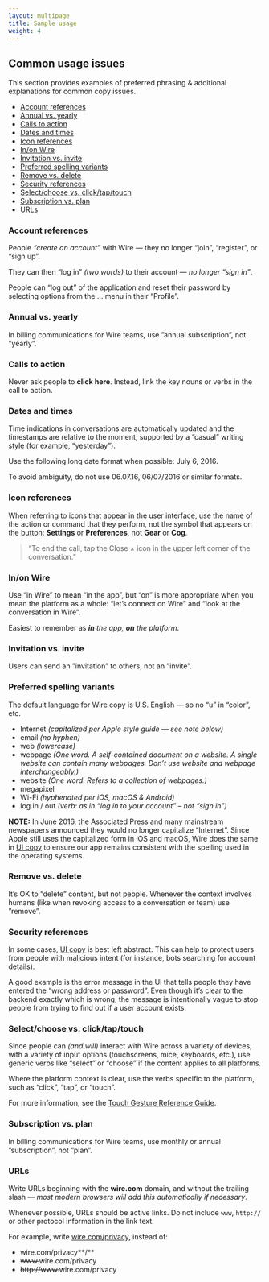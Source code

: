 ```yaml
---
layout: multipage
title: Sample usage
weight: 4
---
```


## Common usage issues

This section provides examples of preferred phrasing & additional explanations for common copy issues.

<!-- MarkdownTOC autolink="true" bracket="round" depth="3" -->

* [Account references](#account-references)
* [Annual vs. yearly](#annual-vs-yearly)
* [Calls to action](#calls-to-action)
* [Dates and times](#dates-and-times)
* [Icon references](#icon-references)
* [In/on Wire](#inon-wire)
* [Invitation vs. invite](#invitation-vs-invite)
* [Preferred spelling variants](#preferred-spelling-variants)
* [Remove vs. delete](#remove-vs-delete)
* [Security references](#security-references)
* [Select/choose vs. click/tap/touch](#selectchoose-vs-clicktaptouch)
* [Subscription vs. plan](#subscription-vs-plan)
* [URLs](#urls)

<!-- /MarkdownTOC -->

### Account references

People _“create an account”_ with Wire — they no longer “join”, “register”, or “sign up”.

They can then “log in” _(two words)_ to their account — _no longer “sign in”_.

People can “log out” of the application and reset their password by selecting options from the … menu in their “Profile”.

### Annual vs. yearly

In billing communications for Wire teams, use ”annual subscription”, not ”yearly”.

### Calls to action

Never ask people to **click here**. Instead, link the key nouns or verbs in the call to action.

### Dates and times

Time indications in conversations are automatically updated and the timestamps are relative to the moment, supported by a “casual” writing style (for example, “yesterday”).

Use the following long date format when possible: July 6, 2016.

To avoid ambiguity, do not use 06.07.16, 06/07/2016 or similar formats.

### Icon references

When referring to icons that appear in the user interface, use the name of the action or command that they perform, not the symbol that appears on the button: **Settings** or **Preferences**, not **Gear** or **Cog**.

> “To end the call, tap the Close × icon in the upper left corner of the conversation.”

### In/on Wire

Use “in Wire” to mean “in the app”, but “on” is more appropriate when you mean the platform as a whole: “let’s connect on Wire” and “look at the conversation in Wire”.

Easiest to remember as _**in** the app, **on** the platform_.

### Invitation vs. invite

Users can send an ”invitation” to others, not an ”invite”.

### Preferred spelling variants

The default language for Wire copy is U.S. English — so no “u” in “color”, etc.

* Internet _(capitalized per Apple style guide — see note below)_
* email _(no hyphen)_
* web _(lowercase)_
* webpage _(One word. A self-contained document on a website. A single website can contain many webpages. Don’t use website and webpage interchangeably.)_
* website _(One word. Refers to a collection of webpages.)_
* megapixel
* Wi-Fi _(hyphenated per iOS, macOS & Android)_
* log in / out _(verb: as in “log in to your account” – not “sign in”)_

**NOTE:** In June 2016, the Associated Press and many mainstream newspapers announced they would no longer capitalize “Internet”. Since Apple still uses the capitalized form in iOS and macOS, Wire does the same in [UI copy][1] to ensure our app remains consistent with the spelling used in the operating systems.

### Remove vs. delete

It’s OK to “delete” content, but not people. Whenever the context involves humans (like when revoking access to a conversation or team) use ”remove”.

### Security references

In some cases, [UI copy][1] is best left abstract. This can help to protect users from people with malicious intent (for instance, bots searching for account details).

A good example is the error message in the UI that tells people they have entered the “wrong address or password”. Even though it’s clear to the backend exactly which is wrong, the message is intentionally vague to stop people from trying to find out if a user account exists.

### Select/choose vs. click/tap/touch

Since people can _(and will)_ interact with Wire across a variety of devices, with a variety of input options (touchscreens, mice, keyboards, etc.), use generic verbs like “select” or “choose” if the content applies to all platforms.

Where the platform context is clear, use the verbs specific to the platform, such as “click”, “tap”, or “touch”.

For more information, see the [Touch Gesture Reference Guide][2].

### Subscription vs. plan

In billing communications for Wire teams, use monthly or annual ”subscription”, not ”plan”.

### URLs

Write URLs beginning with the **wire.com** domain, and without the trailing slash — _most modern browsers will add this automatically if necessary_.

Whenever possible, URLs should be active links. Do not include `www`, `http://` or other protocol information in the link text.

For example, write [wire.com/privacy][3], instead of:

* wire.com/privacy**/**
* ~~www.~~wire.com/privacy
* ~~http://www.~~wire.com/privacy

[1]: ../user-interface
[2]: http://www.lukew.com/ff/entry.asp?1071
[3]: https://wire.com/privacy/
